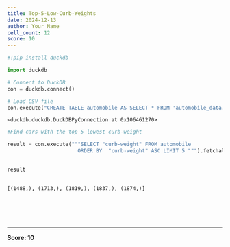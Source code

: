 ```yaml
---
title: Top-5-Low-Curb-Weights
date: 2024-12-13
author: Your Name
cell_count: 12
score: 10
---
```


```python
#!pip install duckdb
```


```python
import duckdb
```


```python
# Connect to DuckDB
con = duckdb.connect()

```


```python
# Load CSV file
con.execute("CREATE TABLE automobile AS SELECT * FROM 'automobile_data.csv'")

```




    <duckdb.duckdb.DuckDBPyConnection at 0x106461270>




```python
#Find cars with the top 5 lowest curb-weight
```


```python
result = con.execute("""SELECT "curb-weight" FROM automobile
                       ORDER BY  "curb-weight" ASC LIMIT 5 """).fetchall()
                        
```


```python
result
                        
```




    [(1488,), (1713,), (1819,), (1837,), (1874,)]




```python

```


```python


```


```python

```


```python

```


```python

```


---
**Score: 10**
